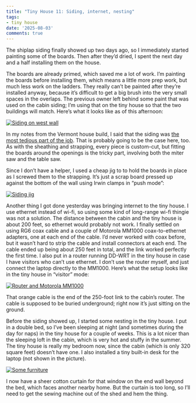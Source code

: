 ```yaml
---
title: "Tiny House 11: Siding, internet, nesting"
tags:
- tiny house
date: '2025-08-03'
comments: true
---
```


The shiplap siding finally showed up two days ago, so I immediately
started painting some of the boards. Then after they’d dried, I spent
the next day and a half installing them on the house.

<!--more-->

The boards are already primed, which saved me a lot of work. I’m
painting the boards before installing them, which means a little more
prep work, but much less work on the ladders. They really can’t be
painted after they’re installed anyway, because it’s difficult to get
a big brush into the very small spaces in the overlaps. The previous
owner left behind some paint that was used on the cabin siding; I’m
using that on the tiny house so that the two buildings will match.
Here’s what it looks like as of this afternoon:

[![](/gallery/tiny-house/IMG_20250802_164641_624_hu_fda15c1a899fd672.jpg "Siding on west wall")](/gallery/tiny-house/IMG_20250802_164641_624.jpg)

In my notes from the Vermont house build, I said that the siding was
[the most tedious part of the job](/posts/2012-12-10-the-siding-is-done-mostly/).
That is probably going to be the
case here, too. As with the sheathing and strapping, every piece is
custom-cut, but fitting the boards around the openings is the tricky
part, involving both the miter saw and the table saw.

Since I don’t have a helper, I used a cheap jig to to hold the boards
in place as I screwed them to the strapping. It’s just a scrap board
pressed up against the bottom of the wall using Irwin clamps in “push
mode”:

[![](/gallery/tiny-house/IMG_20250802_164704_168_hu_8c69e77f122eb293.jpg "Siding jig")](/gallery/tiny-house/IMG_20250802_164704_168.jpg)

Another thing I got done yesterday was bringing internet to the tiny
house. I use ethernet instead of wi-fi, so using some kind of
long-range wi-fi thingie was not a solution. The distance between the
cabin and the tiny house is about 200 feet, so ethernet would probably
not work. I finally settled on using RG6 coax cable and a couple of
Motorola MM1000 coax-to-ethernet adapters, one at each end of the
cable. I’d never worked with coax before, but it wasn’t hard to strip
the cable and install connectors at each end. The cable ended up being
about 250 feet in total, and the link worked perfectly the first time.
I also put in a router running DD-WRT in the tiny house in case I have
visitors who can’t use ethernet. I don’t use the router myself, and
just connect the laptop directly to the MM1000. Here’s what the setup
looks like in the tiny house in “visitor” mode:

[![](/gallery/tiny-house/IMG_20250802_164921_027_hu_2f74f64eb1e2d8cf.jpg "Router and Motorola MM1000")](/gallery/tiny-house/IMG_20250802_164921_027.jpg)

That orange cable is the end of the 250-foot link to the cabin’s
router. The cable is supposed to be buried underground; right now it’s
just sitting on the ground.

Before the siding showed up, I started some nesting in the tiny house.
I put in a double bed, so I’ve been sleeping at night (and sometimes
during the day for naps) in the tiny house for a couple of weeks. This
is a lot nicer than the sleeping loft in the cabin, which is very hot
and stuffy in the summer. The tiny house is really my bedroom now,
since the cabin (which is only 320 square feet) doesn’t have one. I
also installed a tiny built-in desk for the laptop (not shown in the
picture).

[![](/gallery/tiny-house/IMG_20250724_110600_828_hu_d4403406f421b644.jpg "Some furniture")](/gallery/tiny-house/IMG_20250724_110600_828.jpg)

I now have a sheer cotton curtain for that window on the end wall
beyond the bed, which faces another nearby home. But the curtain is
too long, so I’ll need to get the sewing machine out of the shed and
hem the thing.




